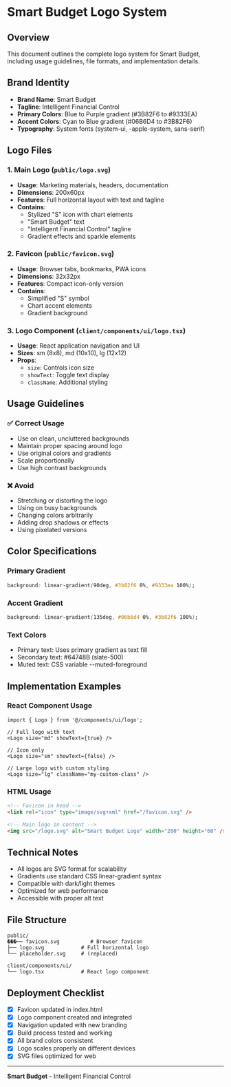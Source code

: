 # Smart Budget Logo System

## Overview

This document outlines the complete logo system for Smart Budget, including usage guidelines, file formats, and implementation details.

## Brand Identity

- **Brand Name**: Smart Budget
- **Tagline**: Intelligent Financial Control
- **Primary Colors**: Blue to Purple gradient (#3B82F6 to #9333EA)
- **Accent Colors**: Cyan to Blue gradient (#06B6D4 to #3B82F6)
- **Typography**: System fonts (system-ui, -apple-system, sans-serif)

## Logo Files

### 1. Main Logo (`public/logo.svg`)

- **Usage**: Marketing materials, headers, documentation
- **Dimensions**: 200x60px
- **Features**: Full horizontal layout with text and tagline
- **Contains**:
  - Stylized "S" icon with chart elements
  - "Smart Budget" text
  - "Intelligent Financial Control" tagline
  - Gradient effects and sparkle elements

### 2. Favicon (`public/favicon.svg`)

- **Usage**: Browser tabs, bookmarks, PWA icons
- **Dimensions**: 32x32px
- **Features**: Compact icon-only version
- **Contains**:
  - Simplified "S" symbol
  - Chart accent elements
  - Gradient background

### 3. Logo Component (`client/components/ui/logo.tsx`)

- **Usage**: React application navigation and UI
- **Sizes**: sm (8x8), md (10x10), lg (12x12)
- **Props**:
  - `size`: Controls icon size
  - `showText`: Toggle text display
  - `className`: Additional styling

## Usage Guidelines

### ✅ Correct Usage

- Use on clean, uncluttered backgrounds
- Maintain proper spacing around logo
- Use original colors and gradients
- Scale proportionally
- Use high contrast backgrounds

### ❌ Avoid

- Stretching or distorting the logo
- Using on busy backgrounds
- Changing colors arbitrarily
- Adding drop shadows or effects
- Using pixelated versions

## Color Specifications

### Primary Gradient

```css
background: linear-gradient(90deg, #3b82f6 0%, #9333ea 100%);
```

### Accent Gradient

```css
background: linear-gradient(135deg, #06b6d4 0%, #3b82f6 100%);
```

### Text Colors

- Primary text: Uses primary gradient as text fill
- Secondary text: #64748B (slate-500)
- Muted text: CSS variable --muted-foreground

## Implementation Examples

### React Component Usage

```tsx
import { Logo } from '@/components/ui/logo';

// Full logo with text
<Logo size="md" showText={true} />

// Icon only
<Logo size="sm" showText={false} />

// Large logo with custom styling
<Logo size="lg" className="my-custom-class" />
```

### HTML Usage

```html
<!-- Favicon in head -->
<link rel="icon" type="image/svg+xml" href="/favicon.svg" />

<!-- Main logo in content -->
<img src="/logo.svg" alt="Smart Budget Logo" width="200" height="60" />
```

## Technical Notes

- All logos are SVG format for scalability
- Gradients use standard CSS linear-gradient syntax
- Compatible with dark/light themes
- Optimized for web performance
- Accessible with proper alt text

## File Structure

```
public/
���── favicon.svg          # Browser favicon
├── logo.svg            # Full horizontal logo
└── placeholder.svg     # (replaced)

client/components/ui/
└── logo.tsx            # React logo component
```

## Deployment Checklist

- [x] Favicon updated in index.html
- [x] Logo component created and integrated
- [x] Navigation updated with new branding
- [x] Build process tested and working
- [x] All brand colors consistent
- [x] Logo scales properly on different devices
- [x] SVG files optimized for web

---

**Smart Budget** - Intelligent Financial Control

